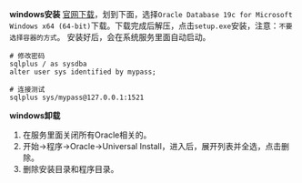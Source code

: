 **windows安装**
[官网下载](https://www.oracle.com/database/technologies/oracle-database-software-downloads.html)，划到下面，选择`Oracle Database 19c for Microsoft Windows x64 (64-bit)`下载。下载完成后解压，点击`setup.exe`安装，注意：`不要选择容器的方式`。
安装好后，会在系统服务里面自动启动。
```
# 修改密码
sqlplus / as sysdba
alter user sys identified by mypass;

# 连接测试
sqlplus sys/mypass@127.0.0.1:1521
```
**windows卸载**
1. 在服务里面关闭所有Oracle相关的。
2. 开始->程序->Oracle->Universal Install，进入后，展开列表并全选，点击删除。
3. 删除安装目录和程序目录。